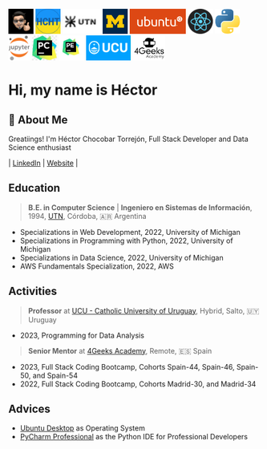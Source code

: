 <img src="./img/gravatar-hector.png"
     height="50"
     alt="Avatar de Héctor">
<img src="./img/logo-hcht-uk.jpg"
     width="50" height="50"
     alt="I stand with Ukraine">
<img src="./img/logo-utn.png"
     height="50"
     alt="Universidad Tecnológica Nacional">
<img src="./img/university-of-michigan.jpeg"
     height="50"
     alt="University of Michigan">
<img src="./img/logo-ubuntu.png"
     height="50"
     alt="Logo Ubuntu">
<img src="./img/logo-reactjs.png"
     height="50"
     alt="Logo React">
<img src="./img/logo-python.png"
     height="50"
     alt="Logo Python">
<img src="./img/logo-jupyter.svg"
     height="50"
     alt="Logo Jupyter">
<img src="./img/logo-pycharm.jpeg"
     height="50"
     alt="Logo PyCharm">
<img src="./img/logo-pycharm-edu.jpeg"
     height="50"
     alt="Logo PyCharm">
<img src="./img/logo-ucu.png"
     height="50"
     alt="Logo Catholic University of Uruguay">
<img src="./img/logo-4geeks.png"
     height="50"
     alt="Logo 4Geeks Academy">

# Hi, my name is Héctor

## 🚀 About Me

Greatiings! I'm Héctor Chocobar Torrejón, Full Stack Developer and Data Science enthusiast 

| [LinkedIn](https://www.linkedin.com/in/hector-chocobar/) | [Website](https://chocobar.net) |

## Education

> **B.E. in Computer Science** | **Ingeniero en Sistemas de Información**, 1994, [UTN](https://www.frc.utn.edu.ar/), Córdoba, 🇦🇷 Argentina

- Specializations in Web Development, 2022, University of Michigan
- Specializations in Programming with Python, 2022, University of Michigan
- Specializations in Data Science, 2022, University of Michigan
- AWS Fundamentals Specialization, 2022, AWS

## Activities

> **Professor** at [UCU - Catholic University of Uruguay](https://ucu.edu.uy), Hybrid, Salto, 🇺🇾 Uruguay

- 2023, Programming for Data Analysis

> **Senior Mentor** at [4Geeks Academy](https://4geeksacademy.com/), Remote, 🇪🇸 Spain

- 2023, Full Stack Coding Bootcamp, Cohorts Spain-44, Spain-46, Spain-50, and Spain-54
- 2022, Full Stack Coding Bootcamp, Cohorts Madrid-30, and Madrid-34

## Advices

- [Ubuntu Desktop](https://ubuntu.com/download/desktop) as Operating System
- [PyCharm Professional](https://www.jetbrains.com/pycharm/download/) as the Python IDE for Professional Developers
